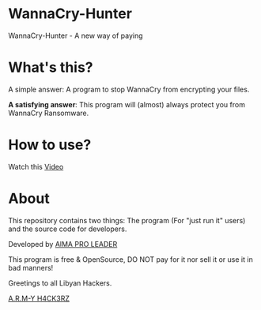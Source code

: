 # WannaCry-Hunter
WannaCry-Hunter - A new way of paying

# What's this?
A simple answer: A program to stop WannaCry from encrypting your files.

**A satisfying answer**: This program will (almost) always protect you from WannaCry Ransomware.

# How to use?
Watch this [Video](https://youtu.be/VrK_pIoTr2g)

# About

This repository contains two things: The program (For "just run it" users) and the source code for developers.

Developed by [AlMA PRO LEADER](http://fb.com/a.p.ldr.official)

This program is free & OpenSource, DO NOT pay for it nor sell it or use it in bad manners!

Greetings to all Libyan Hackers.

[A.R.M-Y H4CK3RZ](http://fb.com/A.R.M.Libya.Official)
